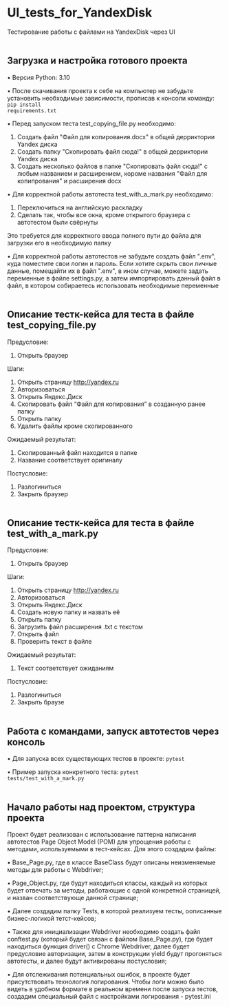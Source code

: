 # UI_tests_for_YandexDisk
Тестирование работы с файлами на YandexDisk через UI
<br /> <br />

## Загрузка и настройка готового проекта
• Версия Python: 3.10

• После скачивания проекта к себе на компьютер не забудьте установить необходимые зависимости, прописав к консоли команду: 
<code>pip install requirements.txt</code>

• Перед запуском теста test_copying_file.py необходимо: 
1) Cоздать файл "Файл для копирования.docx" в общей дерриктории Yandex диска
2) Cоздать папку "Скопировать файл сюда!" в общей дерриктории Yandex диска
3) Cоздать несколько файлов в папке "Скопировать файл сюда!" с любым названием и расширением, короме названия "Файл для копипрования" и расширения docx

• Для корректной работы автотеста test_with_a_mark.py необходимо:
1) Переключиться на английскую раскладку
2) Сделать так, чтобы все окна, кроме открытого браузера с автотестом были свёрнуты 

Это требуется для корректного ввода полного пути до файла для загрузки его в необходимую папку

• Для корректной работы автотестов не забудьте создать файл ".env", куда поместите свои логин и пароль. Если хотите скрыть свои личные данные, помещайти их в файл ".env", в ином случае, можете задать переменные в файле settings.py, а затем импортировать данный файл в файл, в котором собираетесь использовать необходимые переменные
<br /> <br />

## Описание тестк-кейса для теста в файле test_copying_file.py
Предусловие:
1) Открыть браузер

Шаги:
1) Открыть страницу http://yandex.ru
2) Авторизоваться
3) Открыть Яндекс.Диск
4) Скопировать файл “Файл для копирования” в созданную ранее папку
5) Открыть папку
6) Удалить файлы кроме скопированного

Ожидаемый результат:
1) Скопированный файл находится в папке
2) Название соответствует оригиналу

Постусловие:
1) Разлогиниться
2) Закрыть браузер
<br /> <br />

## Описание тестк-кейса для теста в файле test_with_a_mark.py
Предусловие:
1) Открыть браузер

Шаги:
1) Открыть страницу http://yandex.ru
2) Авторизоваться
3) Открыть Яндекс.Диск
4) Создать новую папку и назвать её
5) Открыть папку
6) Загрузить файл расширения .txt с текстом
7) Открыть файл
8) Проверить текст в файле

Ожидаемый результат:
1) Текст соответствует ожиданиям

Постусловие:
1) Разлогиниться
2) Закрыть браузе
<br /> <br />

## Работа с командами, запуск автотестов через консоль
• Для запуска всех существующих тестов в проекте: <code>pytest</code>

• Пример запуска конкретного теста: <code>pytest tests/test_with_a_mark.py</code>
<br /> <br />

## Начало работы над проектом, структура проекта
Проект будет реализован с использование паттерна написания автотестов Page Object Model (POM) для упрощения работы с методами, используемыми в тест-кейсах. Для этого создадим файлы: 

• Base_Page.py, где в классе BaseClass будут описаны неизменяемые методы для работы с Webdriver; 

• Page_Object.py, где будут находиться классы, каждый из которых будет отвечать за методы, работающие с одной конкретной страницей, и назван соответствующе данной странице; 

• Далее создадим папку Tests, в которой реализуем тесты, оописанные бизнес-логикой тетст-кейсов; 

• Также для инициализации Webdriver необходимо создать файл conftest.py (который будет связан с файлом Base_Page.py), где будет находиться функция driver() с Chrome Webdriver, далее будет предусловие авторизации, затем в конструкции yield будут прогоняться автотесты, и далее будут активированы постусловия;

• Для отслеживания потенциальных ошибок, в проекте будет присутствовать технология логирования. Чтобы логи можно было видеть в удобном формате в реальном времени после запуска тестов, создадим специальный файл с настройками логирования - pytest.ini
<br /> <br />

<!-- 
□ Есть зададки POM модели, но все равно получается что в Base_Page лежать методы поиска и перехода, а вся остальная куча методов для всех станиц - просто лежит в Page Object. Надо было сделать разделение на main page, login page, disk page - тогда бы это был полноценный Page Object

□ В фикстуре инициализации браузера - лежит логика авторизации на странице. Авторизацию лучше было бы вынести в отдельную фикстуру. Что если нам надо протестить страницу авторизации - создавать отдельную фикстуру инициализации бразуера для этого? 
-->
